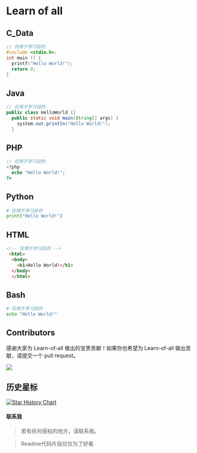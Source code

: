 # Learn of all

## C_Data

```C
// 仅用于学习目的
#include <stdio.h>;
int main () {
  printf("Hello World!");
  return 0;
}
```

## Java

```java
// 仅用于学习目的
public class HelloWorld {}
  public static void main(String[] args) {
    system.out.println("Hello World!");
  }
```

## PHP

```php
// 仅用于学习目的
<?php
  echo "Hello World!";
?>
```

## Python

```python
# 仅用于学习目的
print("Hello World!")
```

## HTML

```html
<!-- 仅用于学习目的 -->
 <html>
  <body>
    <h1>Hello World!</h1>
  </body>
  </html>
```

## Bash

```bash
# 仅用于学习目的
echo "Hello World!"
```

## Contributors

感谢大家为 Learn-of-all 做出的宝贵贡献！如果你也希望为 Learn-of-all 做出贡献，请提交一个 pull request。

<a href="https://github.com/huidoudour/Learn-of-all/graphs/contributors">
  <img src="https://contrib.rocks/image?repo=huidoudour/Learn-of-all" />
</a>

## 历史星标

<a href="https://www.star-history.com/#huidoudour/Learn-of-all&Date">

 <picture>
   <source media="(prefers-color-scheme: dark)" srcset="https://api.star-history.com/svg?repos=huidoudour/Learn-of-all&type=Date&theme=dark" />
   <source media="(prefers-color-scheme: light)" srcset="https://api.star-history.com/svg?repos=huidoudour/Learn-of-all&type=Date" />
   <img alt="Star History Chart" src="https://api.star-history.com/svg?repos=huidoudour/Learn-of-all&type=Date" />
 </picture>

</a>

#### 联系我
> 若有任何侵权的地方，请联系我。

>Readme代码片段仅仅为了好看